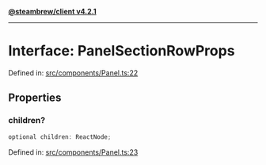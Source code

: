 [**@steambrew/client v4.2.1**](../README.md)

***

# Interface: PanelSectionRowProps

Defined in: [src/components/Panel.ts:22](https://github.com/SteamClientHomebrew/SDK/blob/main/typescript-packages/client/src/components/Panel.ts#L22)

## Properties

### children?

```ts
optional children: ReactNode;
```

Defined in: [src/components/Panel.ts:23](https://github.com/SteamClientHomebrew/SDK/blob/main/typescript-packages/client/src/components/Panel.ts#L23)
